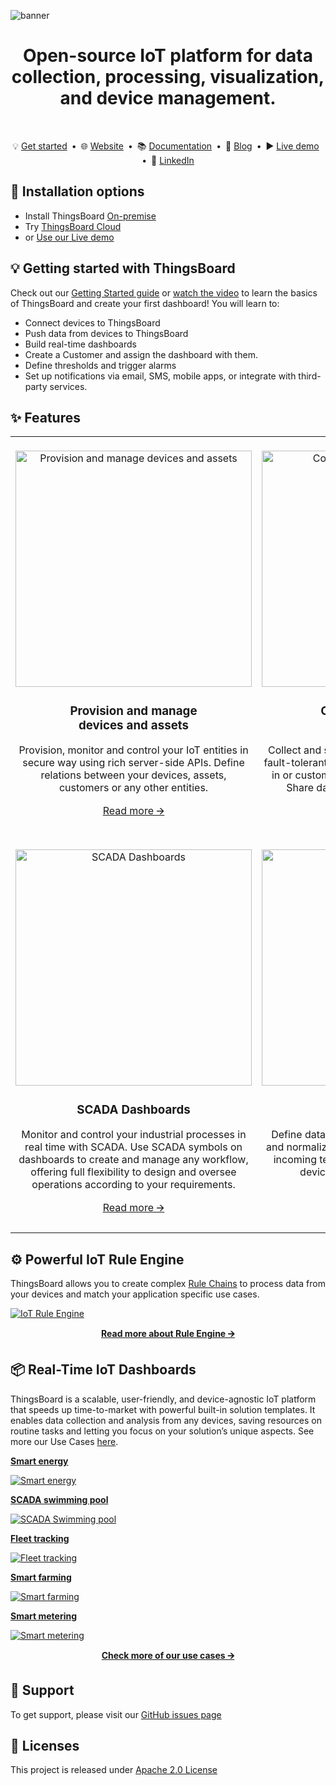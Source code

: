 ![banner](https://github.com/user-attachments/assets/3584b592-33dd-4fb4-91d4-47b62b34806c)

<div align="center">

# Open-source IoT platform for data collection, processing, visualization, and device management.

</div>
<br>
<div align="center">
 
💡 [Get started](https://thingsboard.io/docs/getting-started-guides/helloworld/)&ensp;•&ensp;🌐 [Website](https://thingsboard.io/)&ensp;•&ensp;📚 [Documentation](https://thingsboard.io/docs/)&ensp;•&ensp;📔 [Blog](https://thingsboard.io/blog/)&ensp;•&ensp;▶️ [Live demo](https://demo.thingsboard.io/signup)&ensp;•&ensp;🔗 [LinkedIn](https://www.linkedin.com/company/thingsboard/posts/?feedView=all)

</div>

## 🚀 Installation options

* Install ThingsBoard [On-premise](https://thingsboard.io/docs/user-guide/install/installation-options/?ceInstallType=onPremise)
* Try [ThingsBoard Cloud](https://thingsboard.io/installations/)
* or [Use our Live demo](https://demo.thingsboard.io/signup)

## 💡 Getting started with ThingsBoard

Check out our [Getting Started guide](https://thingsboard.io/docs/getting-started-guides/helloworld/) or [watch the video](https://www.youtube.com/watch?v=80L0ubQLXsc) to learn the basics of ThingsBoard and create your first dashboard! You will learn to:

* Connect devices to ThingsBoard
* Push data from devices to ThingsBoard
* Build real-time dashboards
* Create a Customer and assign the dashboard with them.
* Define thresholds and trigger alarms
* Set up notifications via email, SMS, mobile apps, or integrate with third-party services.

## ✨ Features

<table>
  <tr>
    <td width="50%" valign="top">
      <br>
      <div align="center">
        <img src="https://github.com/user-attachments/assets/255cca4f-b111-44e8-99ea-0af55f8e3681" alt="Provision and manage devices and assets" width="378" />
        <h3>Provision and manage <br> devices and assets</h3>
      </div>
      <div align="center">
        <p>Provision, monitor and control your IoT entities in secure way using rich server-side APIs. Define relations between your devices, assets, customers or any other entities.</p>
      </div>
      <div align="center">
        <a href="https://thingsboard.io/docs/user-guide/entities-and-relations/">Read more 🡪</a>
      </div>
      <br>
    </td>
    <td width="50%" valign="top">
      <br>
      <div align="center">
        <img src="https://github.com/user-attachments/assets/24b41d10-150a-42dd-ab1a-32ac9b5978c1" alt="Collect and visualize your data" width="378" />
        <h3>Collect and visualize <br> your data</h3>
      </div>
      <div align="center">
        <p>Collect and store telemetry data in scalable and fault-tolerant way. Visualize your data with built-in or custom widgets and flexible dashboards. Share dashboards with your customers.</p>
      </div>
      <div align="center">
        <a href="https://thingsboard.io/iot-data-visualization/">Read more 🡪</a>
      </div>
      <br>
    </td>
  </tr>
  <tr>
    <td width="50%" valign="top">
      <br>
      <div align="center">
        <img src="https://github.com/user-attachments/assets/6f2a6dd2-7b33-4d17-8b92-d1f995adda2c" alt="SCADA Dashboards" width="378" />
        <h3>SCADA Dashboards</h3>
      </div>
      <div align="center">
        <p>Monitor and control your industrial processes in real time with SCADA. Use SCADA symbols on dashboards to create and manage any workflow, offering full flexibility to design and oversee operations according to your requirements.</p>
      </div>
      <div align="center">
        <a href="https://thingsboard.io/use-cases/scada/">Read more 🡪</a>
      </div>
      <br>
    </td>
    <td width="50%">
      <br>
      <div align="center">
        <img src="https://github.com/user-attachments/assets/c23dcc9b-aeba-40ef-9973-49b953fc1257" alt="Process and React" width="378" />
        <h3>Process and React</h3>
      </div>
      <div align="center">
        <p>Define data processing rule chains. Transform and normalize your device data. Raise alarms on incoming telemetry events, attribute updates, device inactivity and user actions.<br></p>
      </div>
      <br>
      <div align="center">
        <a href="https://thingsboard.io/docs/user-guide/rule-engine-2-0/re-getting-started/">Read more 🡪</a>
      </div>
      <br>
    </td>
  </tr>
</table>

## ⚙️ Powerful IoT Rule Engine

ThingsBoard allows you to create complex [Rule Chains](https://thingsboard.io/docs/user-guide/rule-engine-2-0/re-getting-started/) to process data from your devices and match your application specific use cases.

[![IoT Rule Engine](https://github.com/user-attachments/assets/ccc048a8-5aa3-44dc-abd4-c20d1d833102 "IoT Rule Engine")](https://thingsboard.io/docs/user-guide/rule-engine-2-0/re-getting-started/)

<div align="center">

[**Read more about Rule Engine 🡪**](https://thingsboard.io/docs/user-guide/rule-engine-2-0/re-getting-started/)

</div>

## 📦 Real-Time IoT Dashboards

ThingsBoard is a scalable, user-friendly, and device-agnostic IoT platform that speeds up time-to-market with powerful built-in solution templates. It enables data collection and analysis from any devices, saving resources on routine tasks and letting you focus on your solution’s unique aspects. See more our Use Cases [here](https://thingsboard.io/iot-use-cases/).

[**Smart energy**](https://thingsboard.io/use-cases/smart-energy/)

[![Smart energy](https://github.com/user-attachments/assets/7952d0f1-2ba4-4989-bfc9-75b40de6ea3f "Smart energy")](https://thingsboard.io/use-cases/smart-energy/)

[**SCADA swimming pool**](https://thingsboard.io/use-cases/scada/)

[![SCADA Swimming pool](https://github.com/user-attachments/assets/b357c129-ea72-4b64-9dfe-ac25011603b6 "SCADA Swimming pool")](https://thingsboard.io/use-cases/scada/)

[**Fleet tracking**](https://thingsboard.io/use-cases/fleet-tracking/)

[![Fleet tracking](https://github.com/user-attachments/assets/80b63841-40c9-4db9-bec2-6a400dc6e58d "Fleet tracking")](https://thingsboard.io/use-cases/fleet-tracking/)

[**Smart farming**](https://thingsboard.io/use-cases/smart-farming/)

[![Smart farming](https://github.com/user-attachments/assets/06f075d2-f981-4929-8f27-225e2975d9fb)](https://thingsboard.io/use-cases/smart-farming/)

[**Smart metering**](https://thingsboard.io/smart-metering/)

[![Smart metering](https://github.com/user-attachments/assets/564e5ed0-afad-452c-a16c-6270b468ebdc "Smart metering")](https://thingsboard.io/smart-metering/)

<div align="center">

[**Check more of our use cases 🡪**](https://thingsboard.io/iot-use-cases/)

</div>


## 🫶 Support

To get support, please visit our [GitHub issues page](https://github.com/thingsboard/thingsboard/issues)

## 📄 Licenses

This project is released under [Apache 2.0 License](./LICENSE)
